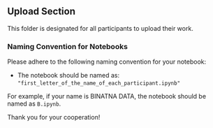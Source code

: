 ## Upload Section

This folder is designated for all participants to upload their work.

### Naming Convention for Notebooks

Please adhere to the following naming convention for your notebook:
- The notebook should be named as: `"first_letter_of_the_name_of_each_participant.ipynb"`

For example, if your name is BINATNA DATA, the notebook should be named as `B.ipynb`.

Thank you for your cooperation!
